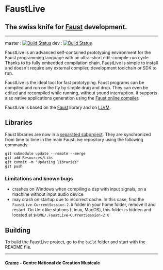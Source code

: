

FaustLive
============================
## The swiss knife for [Faust](https://faust.grame.fr) development.
--------------

master : [![Build Status](https://travis-ci.org/grame-cncm/faustlive.svg?branch=master)](https://travis-ci.org/grame-cncm/faustlive)
dev : [![Build Status](https://travis-ci.org/grame-cncm/faustlive.svg?branch=dev)](https://travis-ci.org/grame-cncm/faustlive)

FaustLive is an advanced self-contained prototyping environment for the Faust programming language with an ultra-short edit-compile-run cycle. Thanks to its fully embedded compilation chain, FaustLive is simple to install and doesn't require any external compiler, development toolchain or SDK to run. 

FaustLive is the ideal tool for fast prototyping. Faust programs can be compiled and run on the fly by simple drag and drop. They can even be edited and recompiled while running, without sound interruption.
It supports also native applications generation using the [Faust online compiler](https://faust.grame.fr/tools/onlinecompiler/).

FaustLive is based on the [Faust](https://faust.grame.fr) library and on [LLVM](http://llvm.org).

## Libraries

Faust libraries are now in a [separated subproject](https://github.com/grame-cncm/faustlibraries). They are synchronized from time to time in the main FaustLive repository using the following commands:

    git submodule update --remote --merge
    git add Resources/Libs
    git commit -m "Updating libraries"
    git push

### Limitations and known bugs

 - crashes on Windows when compiling a dsp with input signals, on a machine without input audio device
 - may crash on startup due to incorrect cache. In this case, find the `FaustLive-CurrentSession-2.0` folder in your home folder, remove it and restart. On Unix like stations (Linux, MacOS), this folder is hidden and located at `$HOME/.FaustLive-CurrentSession-2.0` 

## Building

To build the FaustLive project, go to the `build` folder and start with the README file.

<!--p align="center">
  <img width="70" src="./Resources/FaustLiveIcon.png"> <br />
  <img width="100" src="./Resources/faust.png">
</p-->

--------------
#### [Grame](http://www.grame.fr) - Centre National de Creation Musicale
